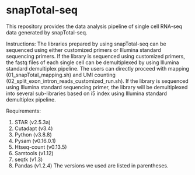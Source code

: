 # snapTotal-seq
This repository provides the data analysis pipeline of single cell RNA-seq data generated by snapTotal-seq.

Instructions:
The libraries prepared by using snapTotal-seq can be sequenced using either customized primers or Illumina standard sequencing primers. If the library is sequenced using customized primers, the fastq files of each single cell can be demultiplexed by using Illumina standard demultiplex pipeline. The users can directly proceed with mapping (01_snapTotal_mapping.sh) and UMI counting (02_split_exon_intron_reads_customized_run.sh). If the library is sequenced using Illumina standard sequencing primer, the library will be demultiplexed into several sub-libraries based on i5 index using Illumina standard demultiplex pipeline. 

Requirements:
1. STAR (v2.5.3a)
2. Cutadapt (v3.4)
3. Python (v3.8.8)
4. Pysam (v0.16.0.1)
5. Htseq-count (v0.13.5)
6. Samtools (v1.12)
7. seqtk (v1.3)
8. Pandas (v1.2.4)
The versions we used are listed in parentheses. 
